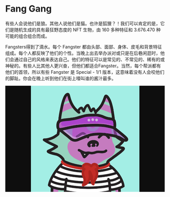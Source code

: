 # Fang Gang

<p>有些人会说他们是狼。其他人说他们是猫。也许是狐狸？！我们可以肯定的是，它们是随机生成的具有最狂野态度的 NFT 生物，由 160 多种特征和 3.676.470 种可能的组合组合而成。</p>
<p>Fangsters得到了滴水。每个 Fangster 都由头部、面部、身体、皮毛和背景特征组成。每个人都反映了他们的个性。当晚上出去举办派对或只是在后巷闲逛时，他们会通过自己的风格来表达自己。他们的特征可以是常见的、不常见的、稀有的或神秘的。有些人比其他人更兴奋，但他们都适合Fangster。当然，每个帮派都有他们的首领，所以有些 Fangster 是 Special - 1/1 版本，这意味着没有人会咬他们的脚趾。你会在晚上听到他们在街上嚎叫谁的酱汁最多。</p>

![fanggang-dapp-collectibles-ethereum-image2_f01cd396ec84ab7fcd16222151eaa3a9](fanggang-dapp-collectibles-ethereum-image2_f01cd396ec84ab7fcd16222151eaa3a9.png)

